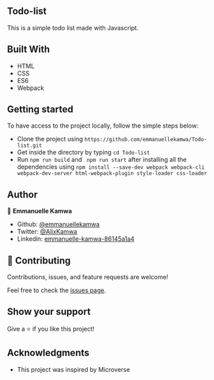 ## Todo-list

This is a simple todo list made with Javascript.

## Built With

- HTML
- CSS
- ES6
- Webpack

## Getting started 

To have access to the project locally, follow the simple steps below:

- Clone the project using `https://github.com/emmanuellekamwa/Todo-list.git`
- Get inside the directory by typing `cd Todo-list`
-  Run `npm run build` and ` npm run start`  after installing all the dependencies using `npm install --save-dev webpack webpack-cli webpack-dev-server html-webpack-plugin style-loader css-loader `

## Author 

👤 **Emmanuelle Kamwa**

-   Github: [@emmanuellekamwa](https://github.com/emmanuellekamwa)
-   Twitter: [@AlixKamwa](https://twitter.com/AlixKamwa)
-   Linkedin: [emmanuelle-kamwa-86145a1a4](https://www.linkedin.com/in/emmanuelle-kamwa-86145a1a4/)


## 🤝 Contributing

Contributions, issues, and feature requests are welcome!

Feel free to check the [issues page](https://github.com/emmanuellekamwa/Todo-list/issues/).

## Show your support

Give a ⭐️ if you like this project!

## Acknowledgments

- This project was inspired by Microverse
